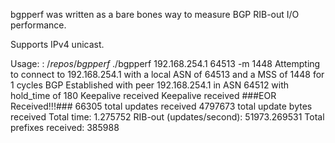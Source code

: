 bgpperf was written as a bare bones way to measure BGP RIB-out I/O performance.

Supports IPv4 unicast.  

Usage:
$:~/repos/bgpperf$ ./bgpperf 192.168.254.1 64513 -m 1448
Attempting to connect to 192.168.254.1 with a local ASN of 64513 and a MSS of 1448 for 1 cycles
BGP Established with peer 192.168.254.1 in ASN 64512 with hold_time of 180
Keepalive received
Keepalive received
###EOR Received!!!###
66305 total updates received
4797673 total update bytes received
Total time: 1.275752
RIB-out (updates/second): 51973.269531
Total prefixes received: 385988
